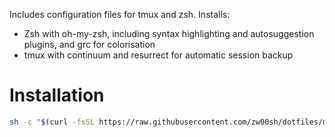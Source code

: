 Includes configuration files for tmux and zsh. Installs:
- Zsh with oh-my-zsh, including syntax highlighting and autosuggestion plugins, and grc for colorisation
- tmux with continuum and resurrect for automatic session backup
# Installation
```bash
sh -c "$(curl -fsSL https://raw.githubusercontent.com/zw00sh/dotfiles/main/setup.sh)"
```
